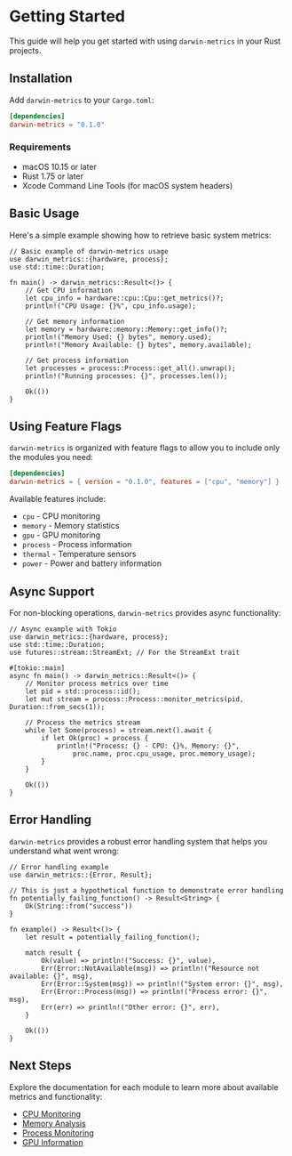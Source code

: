 # Getting Started

This guide will help you get started with using `darwin-metrics` in your Rust projects.

## Installation

Add `darwin-metrics` to your `Cargo.toml`:

```toml
[dependencies]
darwin-metrics = "0.1.0"
```

### Requirements

- macOS 10.15 or later
- Rust 1.75 or later
- Xcode Command Line Tools (for macOS system headers)

## Basic Usage

Here's a simple example showing how to retrieve basic system metrics:

```rust,no_run,ignore
// Basic example of darwin-metrics usage
use darwin_metrics::{hardware, process};
use std::time::Duration;

fn main() -> darwin_metrics::Result<()> {
    // Get CPU information
    let cpu_info = hardware::cpu::Cpu::get_metrics()?;
    println!("CPU Usage: {}%", cpu_info.usage);

    // Get memory information
    let memory = hardware::memory::Memory::get_info()?;
    println!("Memory Used: {} bytes", memory.used);
    println!("Memory Available: {} bytes", memory.available);

    // Get process information
    let processes = process::Process::get_all().unwrap();
    println!("Running processes: {}", processes.len());

    Ok(())
}
```

## Using Feature Flags

`darwin-metrics` is organized with feature flags to allow you to include only the modules you need:

```toml
[dependencies]
darwin-metrics = { version = "0.1.0", features = ["cpu", "memory"] }
```

Available features include:

- `cpu` - CPU monitoring
- `memory` - Memory statistics
- `gpu` - GPU monitoring
- `process` - Process information
- `thermal` - Temperature sensors
- `power` - Power and battery information

## Async Support

For non-blocking operations, `darwin-metrics` provides async functionality:

```rust,no_run,ignore
// Async example with Tokio
use darwin_metrics::{hardware, process};
use std::time::Duration;
use futures::stream::StreamExt; // For the StreamExt trait

#[tokio::main]
async fn main() -> darwin_metrics::Result<()> {
    // Monitor process metrics over time
    let pid = std::process::id();
    let mut stream = process::Process::monitor_metrics(pid, Duration::from_secs(1));

    // Process the metrics stream
    while let Some(process) = stream.next().await {
        if let Ok(proc) = process {
            println!("Process: {} - CPU: {}%, Memory: {}",
                proc.name, proc.cpu_usage, proc.memory_usage);
        }
    }

    Ok(())
}
```

## Error Handling

`darwin-metrics` provides a robust error handling system that helps you understand what went wrong:

```rust,no_run,ignore
// Error handling example
use darwin_metrics::{Error, Result};

// This is just a hypothetical function to demonstrate error handling
fn potentially_failing_function() -> Result<String> {
    Ok(String::from("success"))
}

fn example() -> Result<()> {
    let result = potentially_failing_function();

    match result {
        Ok(value) => println!("Success: {}", value),
        Err(Error::NotAvailable(msg)) => println!("Resource not available: {}", msg),
        Err(Error::System(msg)) => println!("System error: {}", msg),
        Err(Error::Process(msg)) => println!("Process error: {}", msg),
        Err(err) => println!("Other error: {}", err),
    }

    Ok(())
}
```

## Next Steps

Explore the documentation for each module to learn more about available metrics and functionality:

- [CPU Monitoring](./modules/cpu.md)
- [Memory Analysis](./modules/memory.md)
- [Process Monitoring](./modules/process.md)
- [GPU Information](./modules/gpu.md)
